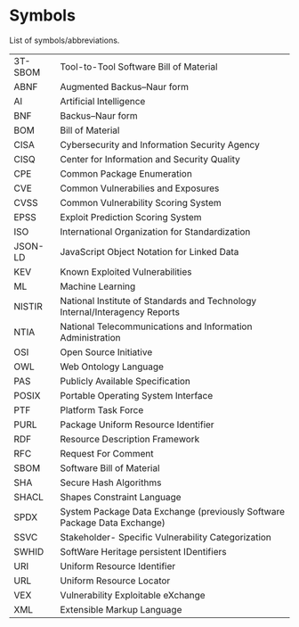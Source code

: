 # Symbols

List of symbols/abbreviations.

| | |
|-|-|
| 3T-SBOM | Tool-to-Tool Software Bill of Material |
| ABNF | Augmented Backus–Naur form |
| AI | Artificial Intelligence |
| BNF | Backus–Naur form |
| BOM | Bill of Material |
| CISA | Cybersecurity and Information Security Agency |
| CISQ | Center for Information and Security Quality |
| CPE | Common Package Enumeration |
| CVE | Common Vulnerabilies and Exposures |
| CVSS | Common Vulnerability Scoring System |
| EPSS | Exploit Prediction Scoring System |
| ISO | International Organization for Standardization |
| JSON-LD | JavaScript Object Notation for Linked Data |
| KEV | Known Exploited Vulnerabilities |
| ML | Machine Learning |
| NISTIR | National Institute of Standards and Technology Internal/Interagency Reports |
| NTIA | National Telecommunications and Information Administration |
| OSI | Open Source Initiative |
| OWL | Web Ontology Language |
| PAS | Publicly Available Specification |
| POSIX | Portable Operating System Interface |
| PTF | Platform Task Force |
| PURL | Package Uniform Resource Identifier |
| RDF | Resource Description Framework |
| RFC | Request For Comment |
| SBOM | Software Bill of Material |
| SHA | Secure Hash Algorithms |
| SHACL | Shapes Constraint Language |
| SPDX | System Package Data Exchange (previously Software Package Data Exchange) |
| SSVC | Stakeholder- Specific Vulnerability Categorization |
| SWHID | SoftWare Heritage persistent IDentifiers |
| URI | Uniform Resource Identifier |
| URL | Uniform Resource Locator |
| VEX | Vulnerability Exploitable eXchange |
| XML | Extensible Markup Language |
